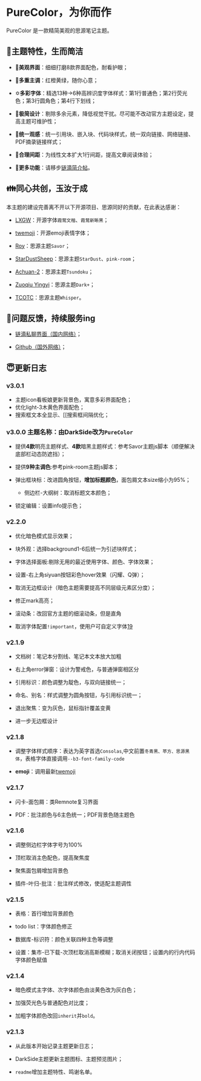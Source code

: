 # PureColor，为你而作

PureColor 是一款精简美观的思源笔记主题。

## 🥰主题特性，生而简洁

- 🎨**美观界面**：细细打磨8款界面配色，耐看护眼；

- 🌈**多重主调**：红橙黄绿，随你心意；

- ✡**多彩字体**：精选13种→6种高辨识度字体样式：第1行普通色；第2行荧光色；第3行圆角色；第4行下划线；

- 🔪**极简设计**：剔除多余元素，降低视觉干扰。尽可能不改动官方主题设定，提高主题可维护性；

- 🔗**统一观感**：统一引用块、嵌入块、代码块样式，统一双向链接、网络链接、PDF摘录链接样式；

- 📰**合理间距**：为线性文本扩大1行间距，提高文章阅读体验；
- 🥾**更多功能**：请移步[链滴简介帖](https://ld246.com/article/1745120070974)。


## 👪同心共创，玉汝于成

本主题的建设完善离不开以下开源项目、思源同好的贡献，在此表达感谢：

- [LXGW](https://github.com/lxgw)：开源字体`霞鹜文楷`、`霞鹜新晰黑`；

- [twemoji](https://app.unpkg.com/twemoji-colr-font@15.0.3)：开源emoji表情字体；

- [Roy](https://github.com/royc01)：思源主题`Savor`；

- [StarDustSheep](https://github.com/StarDustSheep)：思源主题`StarDust`、`pink-room`；

- [Achuan-2](https://github.com/Achuan-2)：思源主题`Tsundoku`；

- [Zuoqiu Yingyi](https://github.com/Zuoqiu-Yingyi)：思源主题`Dark+`；

- [TCOTC](https://github.com/TCOTC/Whisper)：思源主题`Whisper`。



## 🤔问题反馈，持续服务ing

- [链滴私聊界面（国内网络）](https://ld246.com/chats/PiChou)；

- [Github（国外网络）](https://github.com/pureTrue/siyuan-theme-darkside/issues)；


## 😇更新日志
### v3.0.1
- 主题icon看板娘更新背景色，寓意多彩界面配色；
- 优化light-3木黄色界面配色；
- 搜索框文本全显示、[[搜索框间隔优化；

### v3.0.0 主题名称：由DarkSide改为`PureColor`

- 提供**4款**明亮主题样式、**4款**暗黑主题样式：参考Savor主题js脚本（顺便解决底部栏动态防遮挡）；

- 提供**9种主调色**:参考pink-room主题js脚本；

- 弹出框块标：改进圆角按钮，**增加标题颜色**，面包屑文本size缩小为95%；

  - 侧边栏-大纲树：取消标题文本颜色；

- 锁定编辑：设置info提示色；



### v2.2.0

* 优化暗色模式显示效果；

* 块外观：选择background1-6后统一为引述块样式；

* 字体选择面板:剔除无用的最近使用字体、颜色、字体效果；

* 设置-右上角siyuan按钮彩色hover效果（闪耀、Q弹）；

* 取消无边框设计（暗色主题需要提高不同层级元素区分度）；

* 修正mark高亮；

* 滚动条：改回官方主题的细滚动条，但是直角

* 取消字体配置`!important`，使用户可自定义字体[19](https://github.com/pureTrue/siyuan-theme-darkside/issues/19)



### v2.1.9

* 文档树：笔记本分割线、笔记本文本放大加粗

* 右上角error弹窗：设计为警戒色，与普通弹窗相区分

* 引用标识：颜色调整为靛色，与双向链接统一；

* 命名、别名：样式调整为圆角按钮，与引用标识统一；

* 退出聚焦：变为灰色，鼠标指针覆盖变黄

* 进一步无边框设计



### v2.1.8

* 调整字体样式顺序：表达为英字首选`Consolas`,中文前置`冬青黑、苹方、思源黑体`，表格字体直接调用`--b3-font-family-code`

* **emoji**：调用最新[twemoji](https://app.unpkg.com/twemoji-colr-font@15.0.3)



### v2.1.7

* 闪卡-面包屑：类Remnote复习界面

* PDF：批注颜色与6主色统一；PDF背景色随主题色



### v2.1.6

* 调整侧边栏字体字号为100%

* 顶栏取消主色配色，提高聚焦度

* 聚焦面包屑增加背景色

* 插件-叶归-批注：批注样式修改，使适配主题调性



### v2.1.5

* 表格：首行增加背景颜色

* todo list：字体颜色修正

* 数据库-标识符：颜色关联四种主色等调整

* 设置：集市-已下载-次顶栏取消高斯模糊；取消关闭按钮；设置内的行内代码字体颜色赋值



### v2.1.4

- 暗色模式主字体、次字体颜色由淡黄色改为灰白色；

- 加强荧光色与普通配色对比度；

- 加粗字体颜色改回`inherit`并`bold`。



### v2.1.3

- 从此版本开始记录主题更新日志；

- DarkSide主题更新主题图标、主题预览图片；

- `readme`增加主题特性、鸣谢名单。

